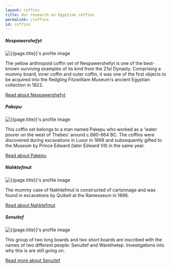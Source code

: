 ```yaml
---
layout: coffins
title: Our research on Egyptian coffins
permalink: /coffins
id: coffins
---
```



<div class="container mt-3">
    <div class="row">
        <div class="col-sm-6  mt-3">
            <div class="card h-100">
                <div class="card-body">
                    <h5 class="card-title">Nespawershefyt</h5>
                    <img class="align-self-center mr-3 rounded-circle float-right coffin thumb-post"
                         src="{{site.baseurl}}/images/nespawershefyt/Nes1.jpg"
                         alt="{{page.title}}'s profile image" />
                    <p class="card-text">The yellow anthropoid coffin set of Nespawershefyt is one of the best-known
                        surviving examples of its kind from the 21st Dynasty. Comprising a mummy board, inner coffin and
                        outer coffin, it was one of the first objects to be acquired into the fledgling Fitzwilliam
                        Museum's ancient Egyptian collection in 1822.</p>
                    <a href="{{ site.baseurl }}/coffins/nespawershefyt" class="btn btn-dark">Read about Nespawershefyt</a>
                </div>
            </div>
        </div>
        <div class="col-sm-6  mt-3">
            <div class="card h-100">
                <div class="card-body">
                    <h5 class="card-title">Pakepu</h5>
                    <img class="align-self-center mr-3 rounded-circle float-right coffin thumb-post"
                         src="{{site.baseurl}}/images/pakepu/pakepu-outer.jpg"
                         alt="{{page.title}}'s profile image" />
                    <p class="card-text">This coffin set belongs to a man named Pakepu who worked as a 'water pourer on
                        the west of Thebes' around c.680-664 BC. The coffins were discovered during excavations in Luxor
                        in 1869 and subsequently gifted to the Museum by Prince Edward (later Edward VII) in the same
                        year.</p>
                    <a href="{{ site.baseurl }}/coffins/pakepu" class="btn btn-dark">Read about Pakepu</a>
                </div>
            </div>
        </div>
    </div>
</div>
<div class="container mt-3">
    <div class="row">
        <div class="col-sm-6 mt-3">
            <div class="card h-100">
                <div class="card-body">
                    <h5 class="card-title">Nahktefmut</h5>
                    <img class="align-self-center mr-3 rounded-circle coffin float-right thumb-post"
                         src="{{site.baseurl}}/images/nakhtefmut/nakhtefmutHead.png"
                         alt="{{page.title}}'s profile image" />
                    <p class="card-text">The mummy case of Nakhtefmut is constructed of cartonnage and was found in 
                    excavations by Quibell at the Ramesseum in 1896.</p>
                    <a href="{{ site.baseurl }}/coffins/nakhtefmut" class="btn btn-dark">Read about Nahktefmut</a>
                </div>
            </div>
        </div>
        <div class="col-sm-6 mt-3">
            <div class="card h-100">
                <div class="card-body">
                    <h5 class="card-title">Senuitef</h5>
                     <img class="align-self-center mr-3 coffin rounded-circle float-right thumb-post"
                         src="{{site.baseurl}}/images/senuitef/senuitef.jpeg"
                         alt="{{page.title}}'s profile image" />
                    <p class="card-text">This group of two long boards and two short boards are inscribed with the names of two
                    different people: Senuitef and Warethetep. Investigations into why this is are still going on.</p>
                    <a href="{{ site.baseurl }}/coffins/senuitef" class="btn btn-dark">Read more about Senuitef</a>
                </div>
            </div>
        </div>
    </div>
</div>
